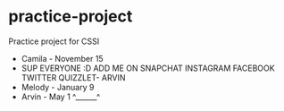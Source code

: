 # practice-project
Practice project for CSSI

 * Camila - November 15
  * SUP EVERYONE :D ADD ME ON SNAPCHAT INSTAGRAM FACEBOOK TWITTER QUIZZLET- ARVIN
 * Melody - January 9
* Arvin - May 1 ^______^
